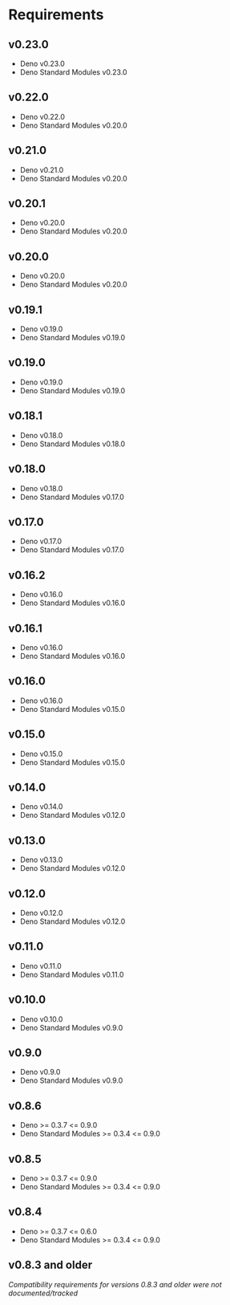 # Requirements

## v0.23.0

* Deno v0.23.0
* Deno Standard Modules v0.23.0

## v0.22.0

* Deno v0.22.0
* Deno Standard Modules v0.20.0

## v0.21.0

* Deno v0.21.0
* Deno Standard Modules v0.20.0

## v0.20.1

* Deno v0.20.0
* Deno Standard Modules v0.20.0

## v0.20.0

* Deno v0.20.0
* Deno Standard Modules v0.20.0

## v0.19.1

* Deno v0.19.0
* Deno Standard Modules v0.19.0

## v0.19.0

* Deno v0.19.0
* Deno Standard Modules v0.19.0

## v0.18.1

* Deno v0.18.0
* Deno Standard Modules v0.18.0

## v0.18.0

* Deno v0.18.0
* Deno Standard Modules v0.17.0

## v0.17.0

* Deno v0.17.0
* Deno Standard Modules v0.17.0

## v0.16.2

* Deno v0.16.0
* Deno Standard Modules v0.16.0

## v0.16.1

* Deno v0.16.0
* Deno Standard Modules v0.16.0

## v0.16.0

* Deno v0.16.0
* Deno Standard Modules v0.15.0

## v0.15.0

* Deno v0.15.0
* Deno Standard Modules v0.15.0

## v0.14.0

* Deno v0.14.0
* Deno Standard Modules v0.12.0

## v0.13.0

* Deno v0.13.0
* Deno Standard Modules v0.12.0

## v0.12.0

* Deno v0.12.0
* Deno Standard Modules v0.12.0

## v0.11.0

* Deno v0.11.0
* Deno Standard Modules v0.11.0

## v0.10.0

* Deno v0.10.0
* Deno Standard Modules v0.9.0

## v0.9.0

* Deno v0.9.0
* Deno Standard Modules v0.9.0


## v0.8.6

* Deno >= 0.3.7 <= 0.9.0
* Deno Standard Modules >= 0.3.4 <= 0.9.0

## v0.8.5

* Deno >= 0.3.7 <= 0.9.0
* Deno Standard Modules >= 0.3.4 <= 0.9.0

## v0.8.4

* Deno >= 0.3.7 <= 0.6.0
* Deno Standard Modules >= 0.3.4 <= 0.9.0

## v0.8.3 and older

_Compatibility requirements for versions 0.8.3 and older were not documented/tracked_
